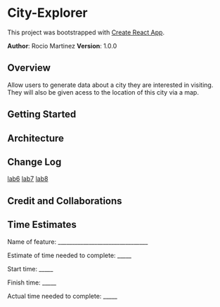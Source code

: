 # City-Explorer

This project was bootstrapped with [Create React App](https://github.com/facebook/create-react-app).

**Author**: Rocio Martinez
**Version**: 1.0.0

## Overview

Allow users to generate data about a city they are interested in visiting. They will also be given acess to the location of this city via a map.

## Getting Started
<!-- What are the steps that a user must take in order to build this app on their own machine and get it running? -->

## Architecture
<!-- Provide a detailed description of the application design. What technologies (languages, libraries, etc) you're using, and any other relevant design information. -->

## Change Log

[lab6](images/301lab6diagram.png)
[lab7](images/301lab7diagram.png)
[lab8](images/301lab8diagram.png)
<!-- Use this area to document the iterative changes made to your application as each feature is successfully implemented. Use time stamps. Here's an example:

01-01-2001 4:59pm - Application now has a fully-functional express server, with a GET route for the location resource. -->

## Credit and Collaborations
<!-- Give credit (and a link) to other people or resources that helped you build this application. -->

## Time Estimates

Name of feature: ________________________________

Estimate of time needed to complete: _____

Start time: _____

Finish time: _____

Actual time needed to complete: _____
